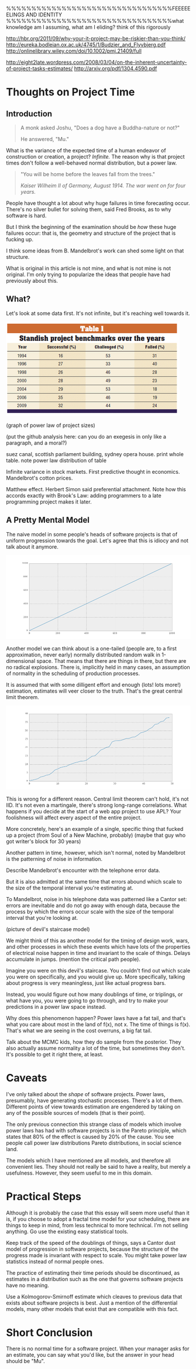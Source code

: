 
%%%%%%%%%%%%%%%%%%%%%%%%%%%%%%%%%FEEEEEELINGS AND IDENTITY
%%%%%%%%%%%%%%%%%%%%%%%%%%%%%%%%%what knowledge am I assuming, what am I eliding? think of this rigorously

http://hbr.org/2011/09/why-your-it-project-may-be-riskier-than-you-think/
http://eureka.bodleian.ox.ac.uk/4745/1/Budzier_and_Flyvbjerg.pdf
http://onlinelibrary.wiley.com/doi/10.1002/pmj.21409/full

http://eight2late.wordpress.com/2008/03/04/on-the-inherent-uncertainty-of-project-tasks-estimates/
http://arxiv.org/pdf/1304.4590.pdf 

Thoughts on Project Time
====

Introduction
---

>A monk asked Joshu, "Does a dog have a Buddha-nature or not?"
>
>He answered, "Mu."

What is the variance of the expected time of a human endeavor of construction or creation, a project? _Infinite._ The reason why is that project times don't follow a well-behaved normal distribution, but a power law.

>"You will be home before the leaves fall from the trees."
>
>_Kaiser Wilheim II of Germany, August 1914. The war went on for four years._

People have thought a lot about why huge failures in time forecasting occur. There's no silver bullet for solving them, said Fred Brooks, as to why software is hard. 

But I think the beginning of the examination should be _how_ these huge failures occur: that is, the geometry and structure of the project that is fucking up.

I think some ideas from B. Mandelbrot's work can shed some light on that structure.

What is original in this article is not mine, and what is not mine is not original. I'm only trying to popularize the ideas that people have had previously about this.

What?
----

Let's look at some data first. It's not infinite, but it's reaching well towards it.

![Standish Chaos report table](./standish.gif)

(graph of power law of project sizes)

(put the github analysis here: can you do an exegesis in only like a paragraph, and a moral?)

suez canal, scottish parliament building, sydney opera house. print whole table. note power law distribution of table

Infinite variance in stock markets. First predictive thought in economics. Mandelbrot's cotton prices.

Matthew effect. Herbert Simon said preferential attachment. Note how this accords exactly with Brook's Law: adding programmers to a late programming project makes it later.

A Pretty Mental Model
-----------

The naive model in some people's heads of software projects is that of uniform progression towards the goal. Let's agree that this is idiocy and not talk about it anymore.

![Bullcrap model](./bs_fig.png)

Another model we can think about is a one-tailed (people are, to a first approximation, never early) normally distributed random walk in 1-dimensional space. That means that there are things in there, but there are no radical explosions. There is, implicitly held in many cases, an assumption of normality in the scheduling of production processes.

It is assumed that with some dilligent effort and enough (lots! lots more!) estimation, estimates will veer closer to the truth. That's the great central limit theorem.

![Meh model](./stepped_normal_fig.png)

This is wrong for a different reason. Central limit theorem can't hold, it's not IID. It's not even a martingale, there's strong long-range correlations. What happens if you decide at the start of a web app project to use APL? Your foolishness will affect every aspect of the entire project.

More concretely, here's an example of a single, specific thing that fucked up a project (from Soul of a New Machine, probably) (maybe that guy who got writer's block for 30 years)

Another pattern in time, however, which isn't normal, noted by Mandelbrot is the patterning of noise in information.

Describe Mandelbrot's encounter with the telephone error data.

But it is also admitted at the same time that errors abound which scale to the size of the temporal interval you're estimating at.

To Mandelbrot, noise in his telephone data was patterned like a Cantor set: errors are inevitable and do not go away with enough data, because the process by which the errors occur scale with the size of the temporal interval that you're looking at.

(picture of devil's staircase model)

We might think of this as another model for the timing of design work, wars, and other processes in which these events which have lots of the properties of electrical noise happen in time and invariant to the scale of things. Delays accumulate in jumps. (mention the critical path people).

Imagine you were on this devil's staircase. You couldn't find out which scale you were on specifically, and you would give up. More specifically, talking about progress is very meaningless, just like actual progress bars.

Instead, you would figure out how many doublings of time, or triplings, or what have you, you were going to go through, and try to make your predictions in a power law space instead.

Why does this phenomenon happen? Power laws have a fat tail, and that's what you care about most in the land of f(x), not x. The time of things is f(x). That's what we are seeing in the cost overruns, a big fat tail.

Talk about the MCMC kids, how they do sample from the posterior. They also actually assume normality a lot of the time, but sometimes they don't. It's possible to get it right there, at least.

Caveats
====

I've only talked about the _shape_ of software projects. Power laws, presumably, have generating stochastic processes. There's a lot of them. Different points of view towards estimation are engendered by taking on any of the possible sources of models (that is their point).

The only previous connection this strange class of models which involve power laws has had with software projects is in the Pareto principle, which states that 80% of the effect is caused by 20% of the cause. You see people call power law distributions Pareto distributions, in social science land.

The models which I have mentioned are all models, and therefore all convenient lies. They should not really be said to have a reality, but merely a usefulness. However, they seem useful to me in this domain.

Practical Steps
=====

Although it is probably the case that this essay will seem more useful than it is, if you choose to adopt a fractal time model for your scheduling, there are things to keep in mind, from less technical to more technical. I'm not selling anything. Go use the existing easy statistical tools.

Keep track of the speed of the doublings of things, says a Cantor dust model of progression in software projects, because the structure of the progress made is invariant with respect to scale. You might take power law statistics instead of normal people ones.
 
The practice of estimating their time periods should be discontinued, as estimates in a distribution such as the one that governs software projects have no meaning.

Use a Kolmogorov-Smirnoff estimate which cleaves to previous data that exists about software projects is best. Just a mention of the differential models, many other models that exist that are compatible with this fact.

Short Conclusion
=====
There is no normal time for a software project. When your manager asks for an estimate, you can say what you'd like, but the answer in your head should be "Mu".
